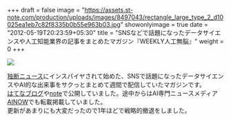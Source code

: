 +++
draft = false
image = "https://assets.st-note.com/production/uploads/images/8497043/rectangle_large_type_2_d10025ea1eb7c82f8335b0b55e963b03.jpg"
showonlyimage = true
date = "2012-05-19T20:23:59+05:30"
title = "SNSなどで話題になったデータサイエンスや人工知能業界の記事をまとめたマガジン『WEEKLY人工無脳』"
weight = 0
+++
<!--more-->

![](https://assets.st-note.com/production/uploads/images/8497043/rectangle_large_type_2_d10025ea1eb7c82f8335b0b55e963b03.jpg)

[独断ニュース](http://dokudan-weekly.hatenablog.jp/)にインスパイヤされて始めた、SNSで話題になったデータサイエンスやAI的な出来事をサクっとまとめて週間で配信していたマガジンです。  
[はてなブログ](http://ysdyt.hatenablog.jp/)や[note](https://note.com/ysdyt/m/me6d7660e5c6f)で公開していました。途中からはAI専門ニュースメディア[AINOW](https://ainow.ai/category/weekly%E4%BA%BA%E5%B7%A5%E7%84%A1%E8%84%B3/)でも転載掲載していました。  
更新があまりにも大変だったので1年ほどで戦略的撤退をしました。
